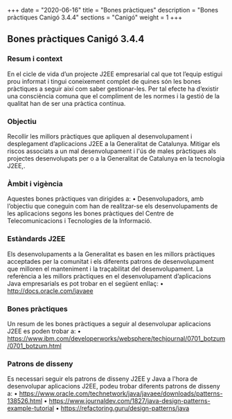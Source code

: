 +++
date        = "2020-06-16"
title       = "Bones pràctiques"
description = "Bones pràctiques Canigó 3.4.4"
sections    = "Canigó"
weight      = 1
+++

## Bones pràctiques Canigó 3.4.4

### Resum i context

En el cicle de vida d’un projecte J2EE empresarial cal que tot l’equip estigui prou informat i tingui coneixement complet de quines són les bones pràctiques a seguir així com saber gestionar-les. Per tal efecte ha d’existir una consciència comuna que el compliment de les normes i la gestió de la qualitat han de ser una pràctica contínua.

### Objectiu

Recollir les millors pràctiques que apliquen al desenvolupament i desplegament d’aplicacions J2EE a la Generalitat de Catalunya.
Mitigar els riscos associats a un mal desenvolupament i l'ús de males pràctiques als projectes desenvolupats per o a la Generalitat de Catalunya en la tecnologia J2EE,. 

### Àmbit i vigència

Aquestes bones pràctiques van dirigides a:
• Desenvolupadors, amb l’objectiu que coneguin com han de realitzar-se els desenvolupaments de les aplicacions segons les bones pràctiques del Centre de Telecomunicacions i Tecnologies de la Informació.

### Estàndards J2EE

Els desenvolupaments a la Generalitat es basen en les millors pràctiques acceptades per la comunitat i els diferents patrons de desenvolupament que milloren el manteniment i la traçabilitat del
desenvolupament.
La referència a les millors pràctiques en el desenvolupament d’aplicacions Java empresarials es pot trobar en el següent enllaç: 
• http://docs.oracle.com/javaee

### Bones pràctiques

Un resum de les bones pràctiques a seguir al desenvolupar aplicacions J2EE es poden trobar a: 
• https://www.ibm.com/developerworks/websphere/techjournal/0701_botzum/0701_botzum.html

### Patrons de disseny

Es necessari seguir els patrons de disseny J2EE y Java a l'hora de desenvolupar aplicacions J2EE, podeu trobar diferents patrons de disseny a: 
• https://www.oracle.com/technetwork/java/javaee/downloads/patterns-138526.html
• https://www.journaldev.com/1827/java-design-patterns-example-tutorial
• https://refactoring.guru/design-patterns/java